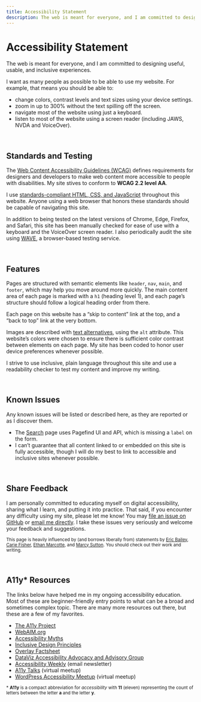 ```yaml
---
title: Accessibility Statement
description: The web is meant for everyone, and I am committed to designing useful, usable, and inclusive experiences.
---
```


# Accessibility Statement

The web is meant for everyone, and I am committed to designing useful, usable, and inclusive experiences.

I want as many people as possible to be able to use my website. For example, that means you should be able to:

- change colors, contrast levels and text sizes using your device settings.
- zoom in up to 300% without the text spilling off the screen.
- navigate most of the website using just a keyboard.
- listen to most of the website using a screen reader (including JAWS, NVDA and VoiceOver).

&nbsp;

## Standards and Testing

The [Web Content Accessibility Guidelines (WCAG)](https://www.w3.org/WAI/standards-guidelines/wcag/) defines requirements for designers and developers to make web content more accessible to people with disabilities. My site stives to conform to **WCAG 2.2 level&nbsp;AA**.

I use [standards-compliant HTML, CSS, and JavaScript](https://www.w3.org/standards/) throughout this website. Anyone using a web browser that honors these standards should be capable of navigating this&nbsp;site.

In addition to being tested on the latest versions of Chrome, Edge, Firefox, and Safari, this site has been manually checked for ease of use with a keyboard and the VoiceOver screen reader. I also periodically audit the site using [WAVE](https://wave.webaim.org/), a browser-based testing service.

&nbsp;

## Features

Pages are structured with semantic elements like <code>header</code>, <code>nav</code>, <code>main</code>, and <code>footer</code>, which may help you move around more quickly. The main content area of each page is marked with a <code>h1</code> (heading level 1), and each page’s structure should follow a logical heading order from there.

Each page on this website has a “skip to content” link at the top, and a “back to top” link at the very bottom.

Images are described with [text alternatives](https://www.a11yproject.com/posts/alt-text/), using the <code>alt</code> attribute. This website’s colors were chosen to ensure there is sufficient color contrast between elements on each page. My site has been coded to honor user device preferences whenever possible.

I strive to use inclusive, plain language throughout this site and use a readability checker to test my content and improve my writing.

&nbsp;

## Known Issues

Any known issues will be listed or described here, as they are reported or as I discover&nbsp;them.

- The [Search](/search.html) page uses Pagefind UI and API, which is missing a <code>label</code> on the form.
- I can’t guarantee that all content linked to or embedded on this site is fully accessible, though I will do my best to link to accessible and inclusive sites whenever possible.

&nbsp;

## Share Feedback

I am personally committed to educating myself on digital accessibility, sharing what I learn, and putting it into practice. That said, if you encounter any difficulty using my site, please let me know! You may [file an issue on GitHub](https://github.com/nsmsn/dotcom/issues) or <a href="mailto:nick@nicksimson.com">email me directly</a>. I take these issues very seriously and welcome your feedback and suggestions.

<small>This page is heavily influenced by (and borrows liberally from) statements by <a href="https://ericwbailey.website/accessibility-statement/">Eric Bailey</a>, <a href="https://cariefisher.com/accessibility/">Carie Fisher</a>, <a href="https://ethanmarcotte.com/accessibility/">Ethan Marcotte</a>, and <a href="https://marcysutton.com/accessibility/">Marcy Sutton</a>. You should check out their work and writing.</small>

&nbsp;

## A11y* Resources

The links below have helped me in my ongoing accessibility education. Most of these are beginner-friendly entry points to what can be a broad and sometimes complex topic. There are many more resources out there, but these are a few of my favorites.

- [The A11y Project](https://www.a11yproject.com/)
- [WebAIM.org](https://webaim.org/)
- [Accessibility Myths](https://a11ymyths.com/)
- [Inclusive Design Principles](https://inclusivedesignprinciples.org/)
- [Overlay Factsheet](https://overlayfactsheet.com/)
- [DataViz Accessibility Advocacy and Advisory Group](https://github.com/dataviza11y/Why-We-Exist)
- [Accessibility Weekly](https://a11yweekly.com/) (email newsletter)
- [A11y Talks](https://a11ytalks.com/) (virtual meetup)
- [WordPress Accessibility Meetup](https://equalizedigital.com/wordpress-accessibility-meetup/) (virtual meetup)

<small>* <strong>A11y</strong> is a compact abbreviation for <em>accessibility</em> with <strong>11</strong> (eleven) representing the count of letters between the letter <strong>a</strong> and the letter <strong>y</strong>.</small>